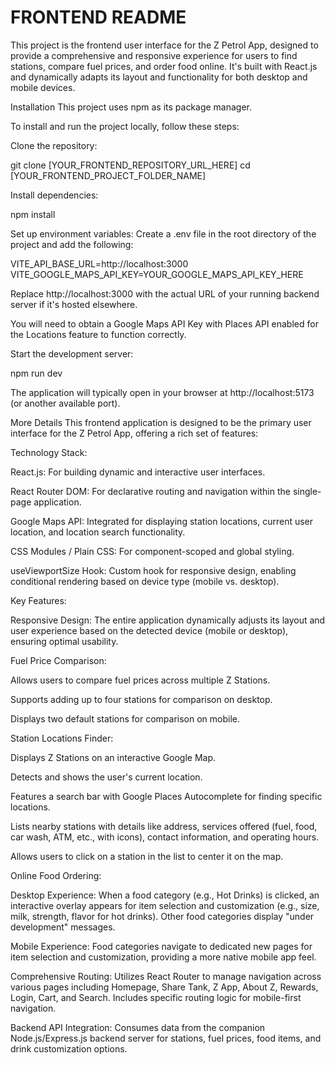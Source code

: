 # FRONTEND README

This project is the frontend user interface for the Z Petrol App, designed to provide a comprehensive and responsive experience for users to find stations, compare fuel prices, and order food online. It's built with React.js and dynamically adapts its layout and functionality for both desktop and mobile devices.

Installation
This project uses npm as its package manager.

To install and run the project locally, follow these steps:

Clone the repository:

git clone [YOUR_FRONTEND_REPOSITORY_URL_HERE]
cd [YOUR_FRONTEND_PROJECT_FOLDER_NAME]

Install dependencies:

npm install

Set up environment variables:
Create a .env file in the root directory of the project and add the following:

VITE_API_BASE_URL=http://localhost:3000
VITE_GOOGLE_MAPS_API_KEY=YOUR_GOOGLE_MAPS_API_KEY_HERE

Replace http://localhost:3000 with the actual URL of your running backend server if it's hosted elsewhere.

You will need to obtain a Google Maps API Key with Places API enabled for the Locations feature to function correctly.

Start the development server:

npm run dev

The application will typically open in your browser at http://localhost:5173 (or another available port).

More Details
This frontend application is designed to be the primary user interface for the Z Petrol App, offering a rich set of features:

Technology Stack:

React.js: For building dynamic and interactive user interfaces.

React Router DOM: For declarative routing and navigation within the single-page application.

Google Maps API: Integrated for displaying station locations, current user location, and location search functionality.

CSS Modules / Plain CSS: For component-scoped and global styling.

useViewportSize Hook: Custom hook for responsive design, enabling conditional rendering based on device type (mobile vs. desktop).

Key Features:

Responsive Design: The entire application dynamically adjusts its layout and user experience based on the detected device (mobile or desktop), ensuring optimal usability.

Fuel Price Comparison:

Allows users to compare fuel prices across multiple Z Stations.

Supports adding up to four stations for comparison on desktop.

Displays two default stations for comparison on mobile.

Station Locations Finder:

Displays Z Stations on an interactive Google Map.

Detects and shows the user's current location.

Features a search bar with Google Places Autocomplete for finding specific locations.

Lists nearby stations with details like address, services offered (fuel, food, car wash, ATM, etc., with icons), contact information, and operating hours.

Allows users to click on a station in the list to center it on the map.

Online Food Ordering:

Desktop Experience: When a food category (e.g., Hot Drinks) is clicked, an interactive overlay appears for item selection and customization (e.g., size, milk, strength, flavor for hot drinks). Other food categories display "under development" messages.

Mobile Experience: Food categories navigate to dedicated new pages for item selection and customization, providing a more native mobile app feel.

Comprehensive Routing: Utilizes React Router to manage navigation across various pages including Homepage, Share Tank, Z App, About Z, Rewards, Login, Cart, and Search. Includes specific routing logic for mobile-first navigation.

Backend API Integration: Consumes data from the companion Node.js/Express.js backend server for stations, fuel prices, food items, and drink customization options.
